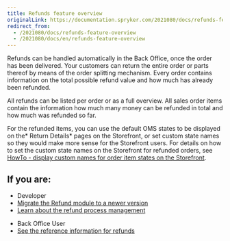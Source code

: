 ```yaml
---
title: Refunds feature overview
originalLink: https://documentation.spryker.com/2021080/docs/refunds-feature-overview
redirect_from:
  - /2021080/docs/refunds-feature-overview
  - /2021080/docs/en/refunds-feature-overview
---
```


Refunds can be handled automatically in the Back Office, once the order has been delivered. Your customers can return the entire order or parts thereof by means of the order splitting mechanism. Every order contains information on the total possible refund value and how much has already been refunded.

All refunds can be listed per order or as a full overview. All sales order items contain the information how much many money can be refunded in total and how much was refunded so far.

For the refunded items, you can use the default OMS states to be displayed on the* Return Details* pages on the Storefront, or set custom state names so they would make more sense for the Storefront users. For details on how to set the custom state names on the Storefront for refunded orders, see [HowTo - display custom names for order item states on the Storefront](https://documentation.spryker.com/docs/howto-display-custom-names-for-order-item-states-on-the-storefront).


## If you are:

<div class="mr-container">
    <div class="mr-list-container">
        <!-- col1 -->
        <div class="mr-col">
            <ul class="mr-list mr-list-green">
                <li class="mr-title">Developer</li>
                <li><a href="https://documentation.spryker.com/docs/mg-refund" class="mr-link">Migrate the Refund module to a newer version</a></li>
                <li><a href="https://documentation.spryker.com/docs/refund-process-management" class="mr-link">Learn about the refund process management</a></li>
                    </ul>
                </li> 
            </ul>
        </div>
        <!-- col2 -->
        <div class="mr-col">
            <ul class="mr-list mr-list-blue">
                <li class="mr-title"> Back Office User</li>
               <li><a href="https://documentation.spryker.com/docs/refunds-reference-information" class="mr-link">See the reference information for refunds</a></li>
            </ul>
                </div>
    </div>
</div>
